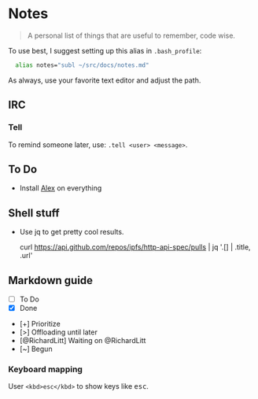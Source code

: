 # Notes

> A personal list of things that are useful to remember, code wise.

To use best, I suggest setting up this alias in `.bash_profile`:

```sh
  alias notes="subl ~/src/docs/notes.md"
```

As always, use your favorite text editor and adjust the path.

## IRC

### Tell
To remind someone later, use: `.tell <user> <message>`.

## To Do

- Install [Alex]() on everything

## Shell stuff

- Use jq to get pretty cool results.

    curl https://api.github.com/repos/ipfs/http-api-spec/pulls | jq '.[] | .title, .url'

## Markdown guide

- [ ] To Do
- [x] Done
- [+] Prioritize
- [>] Offloading until later
- [@RichardLitt] Waiting on @RichardLitt
- [~] Begun

### Keyboard mapping

User `<kbd>esc</kbd>` to show keys like <kbd>esc</kbd>.
